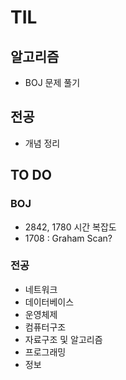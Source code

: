 # TIL
## 알고리즘
- BOJ 문제 풀기
## 전공
- 개념 정리

## TO DO
### BOJ
- 2842, 1780 시간 복잡도
- 1708 : Graham Scan?
### 전공
- 네트워크
- 데이터베이스
- 운영체제
- 컴퓨터구조
- 자료구조 및 알고리즘
- 프로그래밍
- 정보